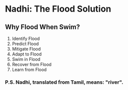 # Nadhi: The Flood Solution

## Why Flood When Swim?
1. Identify Flood
2. Predict Flood
3. Mitigate Flood
4. Adapt to Flood
5. Swim in Flood
6. Recover from Flood
7. Learn from Flood

### P.S. Nadhi, translated from Tamil, means: "river".